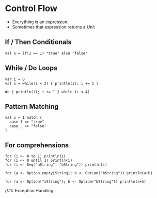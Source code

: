 # Control Flow
- Everything is an expression.
- Sometimes that expression returns a Unit 



## If / Then Conditionals
```tut
val x = if(1 == 1) "true" else "false"
```

## While / Do Loops

```tut
var i = 0
val x = while(i < 2) { println(i); i += 1 }

do { println(i); i += 1 } while (i < 4)
```



## Pattern Matching
```tut
val x = 1 match {
  case 1 => "true"
  case _ => "false"
}
```



## For comprehensions
```tut
for (i <- 0 to 1) println(i)
for (i <- 0 until 1) println(i)
for (i <- Seq("aString", "bString")) println(i)

for (a <- Option.empty[String]; b <- Option("bString")) println(a+b) 

for (a <- Option("aString"); b <- Option("bString")) println(a+b)
```



//## Exception Handling
